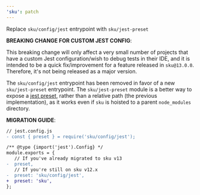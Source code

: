 ```yaml
---
'sku': patch
---
```


Replace `sku/config/jest` entrypoint with `sku/jest-preset`

**BREAKING CHANGE FOR CUSTOM JEST CONFIG**:

This breaking change will only affect a very small number of projects that have a custom Jest configuration/wish to debug tests in their IDE, and it is intended to be a quick fix/improvement for a feature released in `sku@13.0.0`. Therefore, it's not being released as a major version.

The `sku/config/jest` entrypoint has been removed in favor of a new `sku/jest-preset` entrypoint. The `sku/jest-preset` module is a better way to expose a [jest preset], rather than a relative path (the previous implementation), as it works even if `sku` is hoisted to a parent `node_modules` directory.

**MIGRATION GUIDE**:

```diff
// jest.config.js
- const { preset } = require('sku/config/jest');

/** @type {import('jest').Config} */
module.exports = {
   // If you've already migrated to sku v13
-  preset,
   // If you're still on sku v12.x
-  preset: 'sku/config/jest',
+  preset: 'sku',
};
```

[jest preset]: https://jestjs.io/docs/configuration#preset-string

